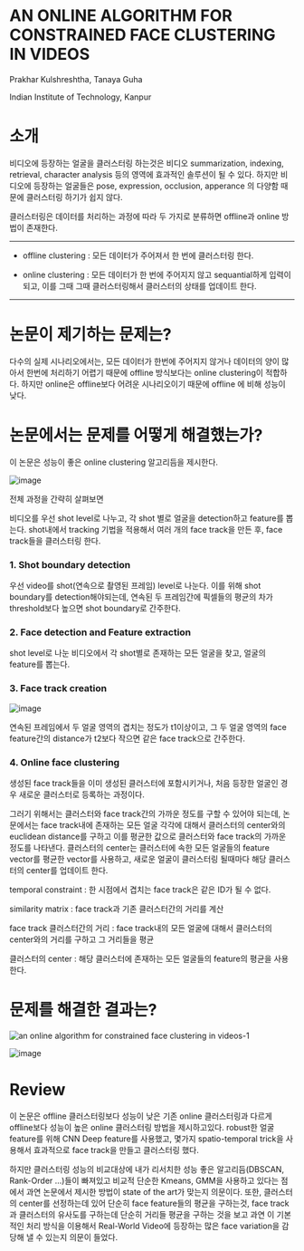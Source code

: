 # AN ONLINE ALGORITHM FOR CONSTRAINED FACE CLUSTERING IN VIDEOS
Prakhar Kulshreshtha, Tanaya Guha

Indian Institute of Technology, Kanpur

# 소개

비디오에 등장하는 얼굴을 클러스터링 하는것은 비디오 summarization, indexing, retrieval, character analysis 등의 영역에 효과적인 솔루션이 될 수 있다. 하지만 비디오에 등장하는 얼굴들은 pose, expression, occlusion, apperance 의 다양함 때문에 클러스터링 하기가 쉽지 않다.

클러스터링은 데이터를 처리하는 과정에 따라 두 가지로 분류하면 offline과 online 방법이 존재한다.

---

* offline clustering : 모든 데이터가 주어져서 한 번에 클러스터링 한다.

* online clustering : 모든 데이터가 한 번에 주어지지 않고 sequantial하게 입력이 되고, 이를 그때 그때 클러스터링해서 클러스터의 상태를 업데이트 한다.

---

# 논문이 제기하는 문제는? 
 
다수의 실제 시나리오에서는, 모든 데이터가 한번에 주어지지 않거나 데이터의 양이 많아서 한번에 처리하기 어렵기 때문에 offline 방식보다는 online clustering이 적합하다. 하지만 online은 offline보다 어려운 시나리오이기 때문에 offline 에 비해 성능이 낮다. 

# 논문에서는 문제를 어떻게 해결했는가?

이 논문은 성능이 좋은 online clustering 알고리듬을 제시한다. 

![image](https://user-images.githubusercontent.com/23207379/51081843-0ec8df00-173d-11e9-8873-07f3f8389fe9.png)

전체 과정을 간략히 살펴보면 

비디오를 우선 shot level로 나누고, 각 shot 별로 얼굴을 detection하고 feature를 뽑는다. shot내에서 tracking 기법을 적용해서 여러 개의 face track을 만든 후, face track들을 클러스터링 한다.

### 1. Shot boundary detection

우선 video를 shot(연속으로 촬영된 프레임) level로 나눈다. 이를 위해 shot boundary를 detection해야되는데, 연속된 두 프레임간에 픽셀들의 평균의 차가 threshold보다 높으면 shot boundary로 간주한다.
  
### 2. Face detection and Feature extraction

shot level로 나눈 비디오에서 각 shot별로 존재하는 모든 얼굴을 찾고, 얼굴의 feature를 뽑는다.
  
### 3. Face track creation

![image](https://user-images.githubusercontent.com/23207379/51081834-e7721200-173c-11e9-984f-db7baa3f2624.png)

연속된 프레임에서 두 얼굴 영역의 겹치는 정도가 t1이상이고, 그 두 얼굴 영역의 face feature간의 distance가 t2보다 작으면
같은 face track으로 간주한다.
  
### 4. Online face clustering 

생성된 face track들을 이미 생성된 클러스터에 포함시키거나, 처음 등장한 얼굴인 경우 새로운 클러스터로 등록하는 과정이다.

그러기 위해서는 클러스터와 face track간의 가까운 정도를 구할 수 있어야 되는데, 논문에서는 face track내에 존재하는 모든 얼굴 각각에 대해서 클러스터의 center와의 euclidean distance를 구하고 이를 평균한 값으로 클러스터와 face track의 가까운 정도를 나타낸다.
클러스터의 center는 클러스터에 속한 모든 얼굴들의 feature vector를 평균한 vector를 사용하고, 새로운 얼굴이 클러스터링 될때마다 해당 클러스터의 center를 업데이트 한다.

temporal constraint : 한 시점에서 겹치는 face track은 같은 ID가 될 수 없다.

similarity matrix : face track과 기존 클러스터간의 거리를 계산

face track 클러스터간의 거리 : face track내의 모든 얼굴에 대해서 클러스터의 center와의 거리를 구하고 그 거리들을 평균

클러스터의 center : 해당 클러스터에 존재하는 모든 얼굴들의 feature의 평균을 사용한다. 

# 문제를 해결한 결과는?

![an online algorithm for constrained face clustering in videos-1](https://user-images.githubusercontent.com/23207379/51081658-5b5deb80-1738-11e9-828e-c0d2cf87584c.png)

![image](https://user-images.githubusercontent.com/23207379/51081694-08386880-1739-11e9-852f-11cff87f593a.png)

# Review 
이 논문은 offline 클러스터링보다 성능이 낮은 기존 online 클러스터링과 다르게 offline보다 성능이 높은 online 클러스터링 방법을 제시하고있다. robust한 얼굴 feature를 위해 CNN Deep feature를 사용했고, 몇가지 spatio-temporal trick을 사용해서 효과적으로 face track을 만들고 클러스터링 했다. 

하지만 클러스터링 성능의 비교대상에 내가 리서치한 성능 좋은 알고리듬(DBSCAN, Rank-Order ...)들이 빠져있고 비교적 단순한 Kmeans, GMM을 사용하고 있다는 점에서 과연 논문에서 제시한 방법이 state of the art가 맞는지 의문이다. 또한, 클러스터의 center를 선정하는데 있어 단순히 face feature들의 평균을 구하는것, face track과 클러스터의 유사도를 구하는데 단순히 거리들 평균을 구하는 것을 보고 과연 이 기본적인 처리 방식을 이용해서 Real-World Video에 등장하는 많은 face variation을 감당해 낼 수 있는지 의문이 들었다. 
